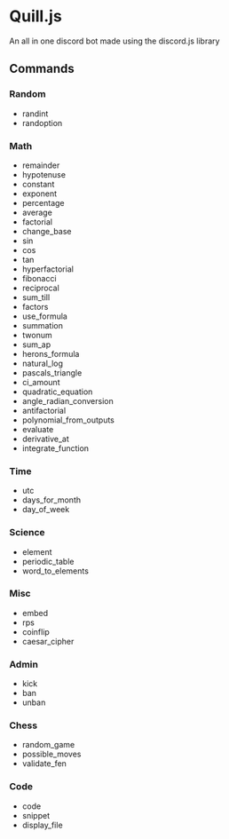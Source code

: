 # Quill.js

An all in one discord bot made using the discord.js library

## Commands

### Random

- randint
- randoption

### Math

- remainder
- hypotenuse
- constant
- exponent
- percentage
- average
- factorial
- change_base
- sin
- cos
- tan
- hyperfactorial
- fibonacci
- reciprocal
- sum_till
- factors
- use_formula
- summation
- twonum
- sum_ap
- herons_formula
- natural_log
- pascals_triangle
- ci_amount
- quadratic_equation
- angle_radian_conversion
- antifactorial
- polynomial_from_outputs
- evaluate
- derivative_at
- integrate_function

### Time

- utc
- days_for_month
- day_of_week

### Science

- element
- periodic_table
- word_to_elements

### Misc

- embed
- rps
- coinflip
- caesar_cipher

### Admin

- kick
- ban
- unban

### Chess

- random_game
- possible_moves
- validate_fen

### Code

- code
- snippet
- display_file